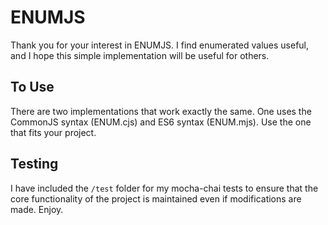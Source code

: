 # ENUMJS

Thank you for your interest in ENUMJS. I find enumerated values useful, and I hope this simple implementation will be useful for others.

## To Use

There are two implementations that work exactly the same. One uses the CommonJS syntax (ENUM.cjs) and ES6 syntax (ENUM.mjs). Use the one that fits your project.

## Testing

I have included the `/test` folder for my mocha-chai tests to ensure that the core functionality of the project is maintained even if modifications are made. Enjoy.